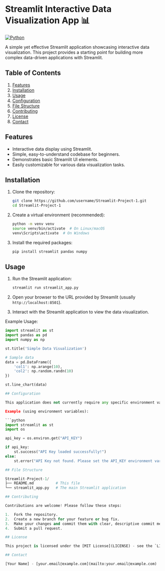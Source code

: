 # Streamlit Interactive Data Visualization App 📊

[![Python](https://img.shields.io/badge/Python-3776AB?logo=python&logoColor=white)](https://python.org/)

A simple yet effective Streamlit application showcasing interactive data visualization. This project provides a starting point for building more complex data-driven applications with Streamlit.

## Table of Contents

1.  [Features](#features)
2.  [Installation](#installation)
3.  [Usage](#usage)
4.  [Configuration](#configuration)
5.  [File Structure](#file-structure)
6.  [Contributing](#contributing)
7.  [License](#license)
8.  [Contact](#contact)

## Features

*   Interactive data display using Streamlit.
*   Simple, easy-to-understand codebase for beginners.
*   Demonstrates basic Streamlit UI elements.
*   Easily customizable for various data visualization tasks.

## Installation

1.  Clone the repository:

    ```bash
    git clone https://github.com/username/Streamlit-Project-1.git
    cd Streamlit-Project-1

2.  Create a virtual environment (recommended):

    ```bash
    python -m venv venv
    source venv/bin/activate  # On Linux/macOS
    venv\Scripts\activate  # On Windows

3.  Install the required packages:

    ```bash
    pip install streamlit pandas numpy

## Usage

1.  Run the Streamlit application:

    ```bash
    streamlit run streamlit_app.py

2.  Open your browser to the URL provided by Streamlit (usually `http://localhost:8501`).

3.  Interact with the Streamlit application to view the data visualization.

Example Usage:

```python
import streamlit as st
import pandas as pd
import numpy as np

st.title('Simple Data Visualization')

# Sample data
data = pd.DataFrame({
    'col1': np.arange(10),
    'col2': np.random.randn(10)
})

st.line_chart(data)

## Configuration

This application does not currently require any specific environment variables. However, you can easily add configuration options using Streamlit's `st.secrets` or environment variables as needed.

Example (using environment variables):

```python
import streamlit as st
import os

api_key = os.environ.get("API_KEY")

if api_key:
    st.success("API Key loaded successfully!")
else:
    st.error("API Key not found. Please set the API_KEY environment variable.")

## File Structure

Streamlit-Project-1/
├── README.md          # This file
└── streamlit_app.py   # The main Streamlit application

## Contributing

Contributions are welcome! Please follow these steps:

1.  Fork the repository.
2.  Create a new branch for your feature or bug fix.
3.  Make your changes and commit them with clear, descriptive commit messages.
4.  Submit a pull request.

## License

This project is licensed under the [MIT License](LICENSE) - see the `LICENSE` file for details.

## Contact

[Your Name] - [your.email@example.com](mailto:your.email@example.com)